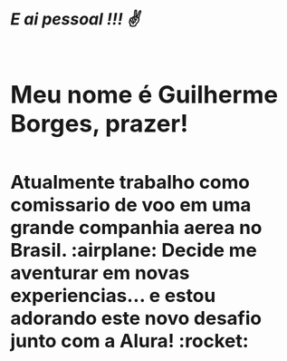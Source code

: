 *<h1> E ai pessoal !!! :v: <h1>*
<h2>  Meu nome é Guilherme Borges, prazer! <h2>

<h3> Atualmente trabalho como comissario de voo em uma grande companhia aerea no Brasil. :airplane:
Decide me aventurar em novas experiencias... e estou adorando este novo desafio junto com a Alura! :rocket: <h3>
